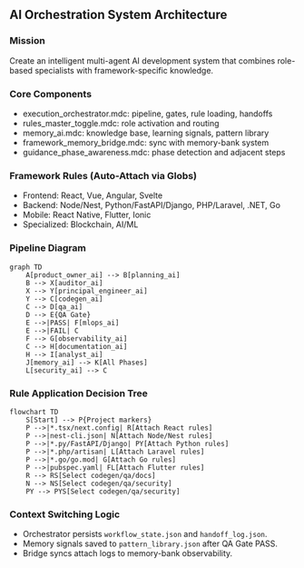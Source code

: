 ## AI Orchestration System Architecture

### Mission
Create an intelligent multi-agent AI development system that combines role-based specialists with framework-specific knowledge.

### Core Components
- execution_orchestrator.mdc: pipeline, gates, rule loading, handoffs
- rules_master_toggle.mdc: role activation and routing
- memory_ai.mdc: knowledge base, learning signals, pattern library
- framework_memory_bridge.mdc: sync with memory-bank system
- guidance_phase_awareness.mdc: phase detection and adjacent steps

### Framework Rules (Auto-Attach via Globs)
- Frontend: React, Vue, Angular, Svelte
- Backend: Node/Nest, Python/FastAPI/Django, PHP/Laravel, .NET, Go
- Mobile: React Native, Flutter, Ionic
- Specialized: Blockchain, AI/ML

### Pipeline Diagram
```mermaid
graph TD
    A[product_owner_ai] --> B[planning_ai]
    B --> X[auditor_ai]
    X --> Y[principal_engineer_ai]
    Y --> C[codegen_ai]
    C --> D[qa_ai]
    D --> E{QA Gate}
    E -->|PASS| F[mlops_ai]
    E -->|FAIL| C
    F --> G[observability_ai]
    C --> H[documentation_ai]
    H --> I[analyst_ai]
    J[memory_ai] --> K[All Phases]
    L[security_ai] --> C
```

### Rule Application Decision Tree
```mermaid
flowchart TD
    S[Start] --> P{Project markers}
    P -->|*.tsx/next.config| R[Attach React rules]
    P -->|nest-cli.json| N[Attach Node/Nest rules]
    P -->|*.py/FastAPI/Django| PY[Attach Python rules]
    P -->|*.php/artisan| L[Attach Laravel rules]
    P -->|*.go/go.mod| G[Attach Go rules]
    P -->|pubspec.yaml| FL[Attach Flutter rules]
    R --> RS[Select codegen/qa/docs]
    N --> NS[Select codegen/qa/security]
    PY --> PYS[Select codegen/qa/security]
```

### Context Switching Logic
- Orchestrator persists `workflow_state.json` and `handoff_log.json`.
- Memory signals saved to `pattern_library.json` after QA Gate PASS.
- Bridge syncs attach logs to memory-bank observability.

